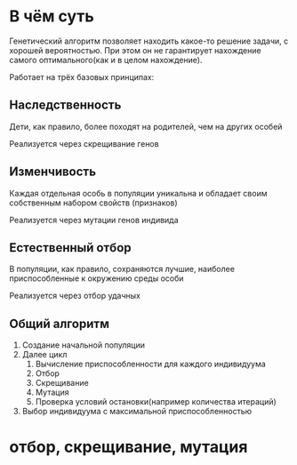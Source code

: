# В чём суть
Генетический алгоритм позволяет находить какое-то решение
задачи, с хорошей вероятностью. При этом он не гарантирует
нахождение самого оптимального(как и в целом нахождение).

Работает на трёх базовых принципах:


## Наследственность
Дети, как правило, более походят на родителей, чем на других
особей

Реализуется через скрещивание генов


## Изменчивость
Каждая отдельная особь в популяции уникальна и обладает своим
собственным набором свойств (признаков)

Реализуется через мутации генов индивида


## Естественный отбор
В популяции, как правило, сохраняются лучшие, наиболее
приспособленные к окружению среды особи

Реализуется через отбор удачных 

## Общий алгоритм
1. Создание начальной популяции
2. Далее цикл
   1. Вычисление приспособленности для каждого индивидуума
   2. Отбор
   3. Скрещивание
   4. Мутация
   5. Проверка условий остановки(например количества итераций)
3. Выбор индивидуума с максимальной приспособленностью

# отбор, скрещивание, мутация